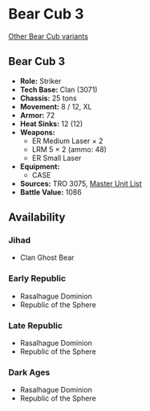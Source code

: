 # Bear Cub 3

[Other Bear Cub variants](../bear_cub.md)

## Bear Cub 3
- **Role:** Striker
- **Tech Base:** Clan (3071)
- **Chassis:** 25 tons
- **Movement:** 8 / 12, XL
- **Armor:** 72
- **Heat Sinks:** 12 (12)
- **Weapons:**
  - ER Medium Laser × 2
  - LRM 5 × 2 (ammo: 48)
  - ER Small Laser
- **Equipment:**
  - CASE
- **Sources:** TRO 3075, [Master Unit List](http://masterunitlist.info/Unit/Details/316/bear-cub-3)
- **Battle Value:** 1086

## Availability

### Jihad
- Clan Ghost Bear

### Early Republic
- Rasalhague Dominion
- Republic of the Sphere

### Late Republic
- Rasalhague Dominion
- Republic of the Sphere

### Dark Ages
- Rasalhague Dominion
- Republic of the Sphere


